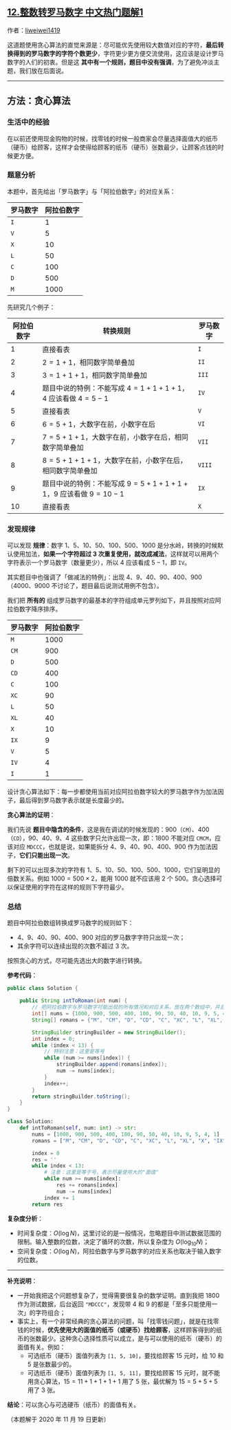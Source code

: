 ## [12.整数转罗马数字 中文热门题解1](https://leetcode.cn/problems/integer-to-roman/solutions/100000/tan-xin-suan-fa-by-liweiwei1419)

作者：[liweiwei1419](https://leetcode.cn/u/liweiwei1419)

这道题使用贪心算法的直觉来源是：尽可能优先使用较大数值对应的字符，**最后转换得到的罗马数字的字符个数更少**，字符更少更方便交流使用，这应该是设计罗马数字的人们的初衷。但是这 **其中有一个规则，题目中没有强调**，为了避免冲淡主题，我们放在后面说。

---

## 方法：贪心算法


### 生活中的经验

在以前还使用现金购物的时候，找零钱的时候一般商家会尽量选择面值大的纸币（硬币）给顾客，这样才会使得给顾客的纸币（硬币）张数最少，让顾客点钱的时候更方便。

### 题意分析

本题中，首先给出「罗马数字」与「阿拉伯数字」的对应关系：


| 罗马数字 | 阿拉伯数字 |
| ---- | ---- |
| `I`    | $1$    |
| `V`    | $5$    |
| `X`    | $10$   |
| `L`    | $50$   |
| `C`    | $100$  |
| `D`    | $500$  |
| `M`    | $1000$ |

先研究几个例子：


| 阿拉伯数字 | 转换规则                                                     | 罗马数字 |
| ---------- | ------------------------------------------------------------ | -------- |
| $1$        | 直接看表                                                     | `I`      |
| $2$        | $2 = 1 + 1$，相同数字简单叠加                                | `II`     |
| $3$        | $3 = 1 + 1 + 1$，相同数字简单叠加                            | `III`    |
| $4$        | 题目中说的特例：不能写成 $4 = 1 + 1 + 1 + 1$，$4$ 应该看做 $4 = 5 - 1$       | `IV`     |
| $5$        | 直接看表                                                     | `V`      |
| $6$          | $6 = 5 + 1$，大数字在前，小数字在后                          | `VI`     |
| $7$          | $7 = 5 + 1 + 1$，大数字在前，小数字在后，相同数字简单叠加    | `VII`    |
| $8$        | $8 = 5 + 1 + 1 + 1$，大数字在前，小数字在后，相同数字简单叠加 | `VIII`   |
| $9$        | 题目中说的特例：不能写成 $9 = 5 + 1 + 1 + 1 + 1$，$9$ 应该看做 $9 = 10 - 1$  | `IX`     |
| $10$       | 直接看表                                                     | `X`      |

### 发现规律

可以发现 **规律**：数字 $1$、$5$、$10$、$50$、$100$、$500$、$1000$ 是分水岭，转换的时候默认使用加法，**如果一个字符超过 $3$ 次重复使用，就改成减法**，这样就可以用两个字符表示一个罗马数字（数量更少），所以 $4$ 应该看成 $5 - 1$，即 `IV`。

其实题目中也强调了「做减法的特例」：出现 $4$、$9$、$40$、$90$、$400$、$900$ （$4000$、$9000$ 不讨论了，题目最后说测试用例不包含）。

我们把 **所有的** 组成罗马数字的最基本的字符组成单元罗列如下，并且按照对应阿拉伯数字降序排序。

| 罗马数字 | 阿拉伯数字 |
| ---- | ---- |
| `M`    | $1000$ |
| `CM`    | $900$  |
| `D`    | $500$  |
| `CD`    | $400$  |
| `C`    | $100$  |
| `XC`    | $90$   |
| `L`    | $50$   |
| `XL`   | $40$   |
| `X`    | $10$   |
| `IX`   | $9$    |
| `V`    | $5$    |
| `IV`   | $4$    |
| `I`    | $1$    |


设计贪心算法如下：每一步都使用当前对应阿拉伯数字较大的罗马数字作为加法因子，最后得到罗马数字表示就是长度最少的。

**贪心算法的证明**：

我们先说 **题目中隐含的条件**，这是我在调试的时候发现的：$900$（`CM`）、$400$（`CD`），$90$、$40$、$9$、$4$ 这些数字只允许出现一次，即：$1800$ 不能对应 `CMCM`，应该对应 `MDCCC`，也就是说，如果能拆分 $4$、$9$、$40$、$90$、$400$、$900$ 作为加法因子，**它们只能出现一次**。

剩下的可以出现多次的字符有 $1$、$5$、$10$、$50$、$100$、$500$、$1000$，它们呈明显的倍数关系。例如 $1000 = 500 \times 2$，能用 $1000$ 就不应该用 $2$ 个 $500$。贪心选择可以保证使用的字符在这样的规则下字符最少。


### 总结

题目中阿拉伯数组转换成罗马数字的规则如下：

+ $4$、$9$、$40$、$90$、$400$、$900$ 对应的罗马数字字符只出现一次；
+ 其余字符可以连续出现的次数不超过 $3$ 次。

按照贪心的方式，尽可能先选出大的数字进行转换。


**参考代码**：

```Java []
public class Solution {

    public String intToRoman(int num) {
        // 把阿拉伯数字与罗马数字可能出现的所有情况和对应关系，放在两个数组中，并且按照阿拉伯数字的大小降序排列
        int[] nums = {1000, 900, 500, 400, 100, 90, 50, 40, 10, 9, 5, 4, 1};
        String[] romans = {"M", "CM", "D", "CD", "C", "XC", "L", "XL", "X", "IX", "V", "IV", "I"};

        StringBuilder stringBuilder = new StringBuilder();
        int index = 0;
        while (index < 13) {
            // 特别注意：这里是等号
            while (num >= nums[index]) {
                stringBuilder.append(romans[index]);
                num -= nums[index];
            }
            index++;
        }
        return stringBuilder.toString();
    }
}
```
```Python []
class Solution:
    def intToRoman(self, num: int) -> str:
        nums = [1000, 900, 500, 400, 100, 90, 50, 40, 10, 9, 5, 4, 1]
        romans = ["M", "CM", "D", "CD", "C", "XC", "L", "XL", "X", "IX", "V", "IV", "I"]

        index = 0
        res = ''
        while index < 13:
            # 注意：这里是等于号，表示尽量使用大的"面值"
            while num >= nums[index]:
                res += romans[index]
                num -= nums[index]
            index += 1
        return res
```


**复杂度分析**：

+ 时间复杂度：$O(\log N)$，这里讨论的是一般情况，忽略题目中测试数据范围的限制。输入整数的位数，决定了循环的次数，所以复杂度为 $O(\log_{10}N)$；
+ 空间复杂度：$O(\log N)$，阿拉伯数字与罗马数字的对应关系也取决于输入数字的位数。

---

**补充说明**：

+ 一开始我把这个问题想复杂了，觉得需要很复杂的数学证明。直到我把 $1800$ 作为测试数据，后台返回 `"MDCCC"`，发现带 $4$ 和 $9$ 的都是「至多只能使用一次」的字符组合；
+ 事实上，有一个非常经典的贪心算法的问题，叫「找零钱问题」，就是在找零钱的时候，**优先使用大的面值的纸币（或硬币）找给顾客**，这样顾客得到的纸币的张数最少。这种贪心选择性质可以成立，是与可以使用的纸币（硬币）的面值有关。例如：
  + 可选纸币（硬币）面值列表为 `[1, 5, 10]`，要找给顾客 $15$ 元时，给 $10$ 和 $5$ 是张数最少的。
  + 可选纸币（硬币）面值列表为 `[1, 5, 11]`，要找给顾客 $15$ 元时，就不能用贪心算法，$15 = 11 + 1 + 1 + 1 + 1$ 用了 $5$ 张，最优解为 $15 = 5 + 5 + 5$ 用了 $3$ 张。 

**结论**：可以贪心与可选硬币（纸币）的面值有关。

（本题解于 2020 年 11 月 19 日更新）


